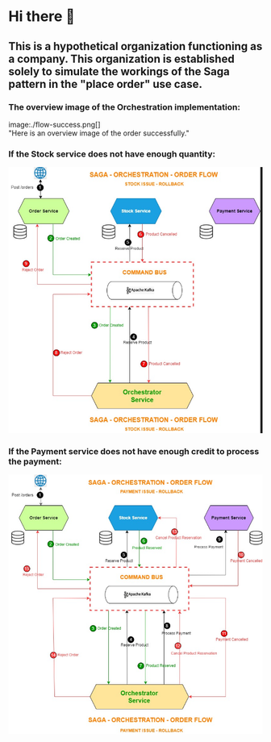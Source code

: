 # Hi there 👋
## This is a hypothetical organization functioning as a company. This organization is established solely to simulate the workings of the Saga pattern in the "place order" use case. 

### The overview image of the Orchestration implementation:
image:./flow-success.png[]
</br>
"Here is an overview image of the order successfully."

### If the Stock service does not have enough quantity:
![stock-failure](./product-cancel.png)
</br>

### If the Payment service does not have enough credit to process the payment:
![payment-failure](./payment-cancel.png)
</br>
